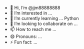 - 👋 Hi, I’m @jjm88888888
- 👀 I’m interested in ...
- 🌱 I’m currently learning ... Python
- 💞️ I’m looking to collaborate on ... 
- 📫 How to reach me ... 
- 😄 Pronouns: ...
- ⚡ Fun fact: ...

<!---
jjm88888888/jjm88888888 is a ✨ special ✨ repository because its `README.md` (this file) appears on your GitHub profile.
You can click the Preview link to take a look at your changes.
--->
